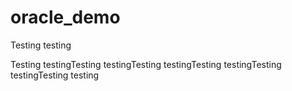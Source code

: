 # oracle_demo

Testing testing

Testing testingTesting testingTesting testingTesting testingTesting testingTesting testing
